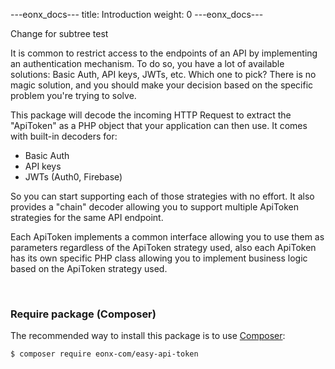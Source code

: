---eonx_docs---
title: Introduction
weight: 0
---eonx_docs---

Change for subtree test

It is common to restrict access to the endpoints of an API by implementing an authentication mechanism.
To do so, you have a lot of available solutions: Basic Auth, API keys, JWTs, etc.
Which one to pick?
There is no magic solution, and you should make your decision based on the specific
problem you're trying to solve.


This package will decode the incoming HTTP Request to extract the "ApiToken" as a PHP object that your application can
then use. It comes with built-in decoders for:
- Basic Auth
- API keys
- JWTs (Auth0, Firebase)

So you can start supporting each of those strategies with no effort. It also provides a "chain" decoder allowing you
to support multiple ApiToken strategies for the same API endpoint.


Each ApiToken implements a common interface allowing you to use them as parameters regardless of the ApiToken strategy
used, also each ApiToken has its own specific PHP class allowing you to implement business logic based on the ApiToken
strategy used.

<br>

### Require package (Composer)

The recommended way to install this package is to use [Composer][1]:

```bash
$ composer require eonx-com/easy-api-token
```

[1]: https://getcomposer.org/
